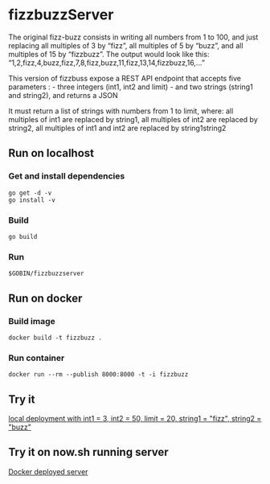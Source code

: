 # fizzbuzzServer

The original fizz-buzz consists in writing all numbers from 1 to 100, and just replacing all multiples of 3 by “fizz”, all multiples of 5 by “buzz”, and all multiples of 15 by “fizzbuzz”. The output would look like this:
“1,2,fizz,4,buzz,fizz,7,8,fizz,buzz,11,fizz,13,14,fizzbuzz,16,...”

This version of fizzbuss expose a REST API endpoint
that accepts five parameters :
    - three integers (int1, int2 and limit)
    - and two strings (string1 and string2),
and returns a JSON

It must return a list of strings with numbers from 1 to limit, where:
all multiples of int1 are replaced by string1,
all multiples of int2 are replaced by string2,
all multiples of int1 and int2 are replaced by string1string2

## Run on localhost
### Get and install dependencies
    go get -d -v
    go install -v
### Build
    go build
### Run
    $GOBIN/fizzbuzzserver

## Run on docker
### Build image
    docker build -t fizzbuzz .
### Run container
    docker run --rm --publish 8000:8000 -t -i fizzbuzz

## Try it
[local deployment with int1 = 3, int2 = 50, limit = 20, string1 = "fizz", string2 = "buzz"](http://localhost:8000/3/5/20/fizz/buzz)

## Try it on now.sh running server
[Docker deployed server](https://fizzbuzzserver-ngqfzjhpxh.now.sh/int1/3/int2/5/limit/20/string1/fizz/string2/buzz)
